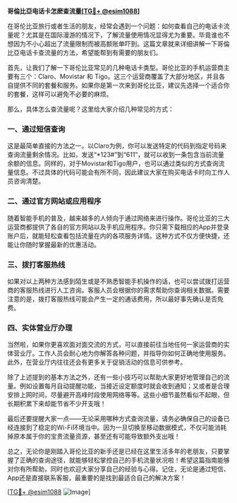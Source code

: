 **哥倫比亞电话卡怎麽查流量[[TG💪+ @esim1088](https://t.me/s/esim1088)]**

在哥伦比亚旅行或者生活的朋友，经常会遇到一个问题：如何查看自己的电话卡流量呢？尤其是在国际漫游的情况下，了解流量使用情况显得尤为重要。毕竟谁也不想因为不小心超出了流量限制而被高额账单吓到。这篇文章就来详细讲解一下哥倫比亞电话卡查流量的方法，希望能帮到有需要的朋友们。

首先，让我们了解一下哥伦比亚常见的几种电话卡类型。哥伦比亚的手机运营商主要有三个：Claro、Movistar 和 Tigo。这三个运营商覆盖了大部分地区，并且各自提供不同的套餐和服务。如果你是第一次来到哥伦比亚，建议先选择一个适合你的套餐，这样可以避免不必要的麻烦。

那么，具体怎么查流量呢？这里给大家介绍几种常见的方式：

### 一、通过短信查询

这是最简单直接的方法之一。以Claro为例，你可以发送特定的代码到指定号码来查询流量剩余情况。比如，发送“*123#”到“611”，就可以收到一条包含当前流量余额的信息。同样的，对于Movistar和Tigo用户，也可以通过类似的方式查询流量信息。不过具体的代码可能会有所不同，因此建议大家在购买电话卡时向工作人员咨询清楚。

### 二、通过官方网站或应用程序

随着智能手机的普及，越来越多的人倾向于通过网络来进行操作。哥伦比亚的三大运营商都提供了各自的官方网站以及手机应用程序。你只需下载相应的App并登录账户后，就能轻松查看包括流量在内的各项服务详情。这种方式不仅方便快捷，还能让你随时掌握最新的优惠活动。

### 三、拨打客服热线

如果对以上两种方法感到陌生或是不熟悉智能手机操作的话，也可以尝试拨打运营商的客服热线进行人工咨询。客服人员会根据你的需求帮助你查询相关数据。需要注意的是，拨打客服热线可能会产生一定的通话费用，所以最好事先确认是否免费。

### 四、实体营业厅办理

当然啦，如果你更喜欢面对面交流的方式，可以直接前往当地任何一家运营商的实体营业厅。工作人员会耐心地为你解答各种问题，并指导你如何正确地使用服务。此外，在营业厅内往往还会有更多关于促销活动的信息可供参考。

除了上述提到的基本方法之外，还有一些小技巧可以帮助大家更好地管理自己的流量。例如设置每月自动提醒功能，当接近设定额度时就会收到通知；又或者是合理安排上网时间，尽量避开高峰时段使用网络等等。这些小细节虽然看似不起眼，但长期积累下来却能节省不少开支哦！

最后还要提醒大家一点——无论采用哪种方式查询流量，请务必确保自己的设备已经连接到了稳定的Wi-Fi环境当中。因为一旦切换至移动数据模式，不仅可能消耗掉原本属于你的宝贵流量资源，甚至还有可能导致额外支出哦！

总之，无论你是刚踏入哥伦比亚的新手还是已经在这里生活多年的老朋友，只要掌握了正确的查询途径，就能够轻松掌控自己的手机流量状况啦！希望这篇指南能够对你有所帮助，同时也欢迎大家分享自己的经验与心得。记住，无论是通过短信、App还是直接联系客服，最重要的是找到最适合自己的解决方案！

[[TG💪+ @esim1088](https://t.me/s/esim1088) ![Image](https://i.postimg.cc/4NQfJmqS/Snipaste-2025-05-13-00-14-12.png)]